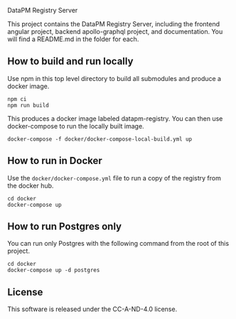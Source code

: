 DataPM Registry Server

This project contains the DataPM Registry Server, including the frontend angular project, backend apollo-graphql project, and documentation. You will find a README.md in the folder for each.

## How to build and run locally

Use npm in this top level directory to build all submodules and produce a docker image.

```
npm ci
npm run build
```

This produces a docker image labeled datapm-registry. You can then use docker-compose to run the locally built image.

```
docker-compose -f docker/docker-compose-local-build.yml up
```

## How to run in Docker

Use the `docker/docker-compose.yml` file to run a copy of the registry from the docker hub.

```
cd docker
docker-compose up
```

## How to run Postgres only

You can run only Postgres with the following command from the root of this project.

```
cd docker
docker-compose up -d postgres
```

## License

This software is released under the CC-A-ND-4.0 license.
